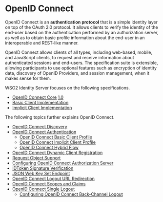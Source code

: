 # OpenID Connect

OpenID Connect is an **authentication protocol** that is a simple
identity layer on top of the OAuth 2.0 protocol. It allows clients to
verify the identity of the end-user based on the authentication
performed by an authorization server, as well as to obtain basic profile
information about the end-user in an interoperable and REST-like manner.

OpenID Connect allows clients of all types, including web-based, mobile,
and JavaScript clients, to request and receive information about
authenticated sessions and end-users. The specification suite is
extensible, allowing participants to use optional features such as
encryption of identity data, discovery of OpenID Providers, and session
management, when it makes sense for them.

WSO2 Identity Server focuses on the following specifications.

-   [OpenID Connect
    Core](http://openid.net/specs/openid-connect-core-1_0.html)
    [1.0](http://openid.net/specs/openid-connect-core-1_0.html)
-   [Basic Client
    Implementation](http://openid.net/specs/openid-connect-basic-1_0.html)
-   [Implicit Client
    Implementation](http://openid.net/specs/openid-connect-implicit-1_0.html)

The following topics further explains OpenID Connect.

-   [OpenID Connect Discovery](../../using-wso2-identity-server/openid-connectDiscovery_)
-   [OpenID Connect Authentication](../../using-wso2-identity-server/openid-connectAuthentication_)
    -   [OpenID Connect Basic Client
        Profile](../../using-wso2-identity-server/openid-connectBasic_Client_Profile_)
    -   [OpenID Connect Implicit Client
        Profile](../../using-wso2-identity-server/openid-connectImplicit_Client_Profile_)
    -   [OpenID Connect Hybrid Flow](../../using-wso2-identity-server/openid-connectHybrid_Flow_)
-   [OpenID Connect Dynamic Client
    Registration](../../using-wso2-identity-server/openid-connectDynamic_Client_Registration_)
-   [Request Object Support](_Request_Object_Support_)
-   [Configuring OpenID Connect Authorization
    Server](_Configuring../../using-wso2-identity-server/openid-connectAuthorization_Server_)
-   [IDToken Signature Verification](_IDToken_Signature_Verification_)
-   [JSON Web Key Set Endpoint](_JSON_Web_Key_Set_Endpoint_)
-   [OpenID Connect Logout URL
    Redirection](../../using-wso2-identity-server/openid-connectLogout_URL_Redirection_)
-   [OpenID Connect Scopes and
    Claims](../../using-wso2-identity-server/openid-connectScopes_and_Claims_)
-   [OpenID Connect Single Logout](../../using-wso2-identity-server/openid-connectSingle_Logout_)
    -   [Configuring OpenID Connect Back-Channel
        Logout](_Configuring../../using-wso2-identity-server/openid-connectBack-Channel_Logout_)
